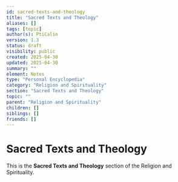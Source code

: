 ```yaml
---
id: sacred-texts-and-theology
title: "Sacred Texts and Theology"
aliases: []
tags: [topic]
author(s): PtiCalin
version: 1.3
status: draft
visibility: public
created: 2025-04-30
updated: 2025-04-30
summary: ""
element: Notes
type: "Personal Encyclopedia"
category: "Religion and Spirituality"
section: "Sacred Texts and Theology"
topic: ""
parent: "Religion and Spirituality"
children: []
siblings: []
friends: []
---
```

# Sacred Texts and Theology

This is the **Sacred Texts and Theology** section of the Religion and Spirituality.

